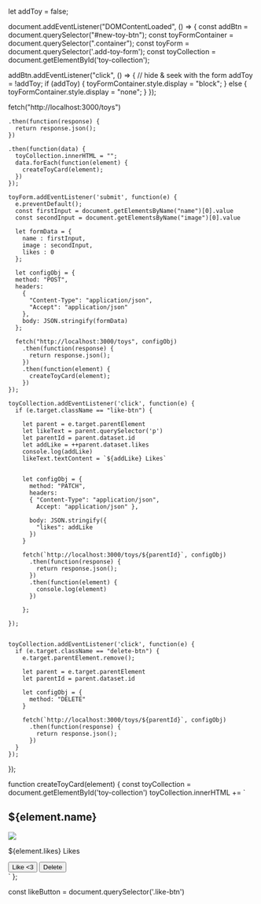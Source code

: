 let addToy = false;

document.addEventListener("DOMContentLoaded", () => {
  const addBtn = document.querySelector("#new-toy-btn");
  const toyFormContainer = document.querySelector(".container");
  const toyForm = document.querySelector('.add-toy-form');
  const toyCollection = document.getElementById('toy-collection');

  addBtn.addEventListener("click", () => {
    // hide & seek with the form
    addToy = !addToy;
    if (addToy) {
      toyFormContainer.style.display = "block";
    } else {
      toyFormContainer.style.display = "none";
    }
  });

  fetch("http://localhost:3000/toys")

    .then(function(response) {
      return response.json();
    })

    .then(function(data) {
      toyCollection.innerHTML = "";
      data.forEach(function(element) {
        createToyCard(element);
      })
    });

    toyForm.addEventListener('submit', function(e) {
      e.preventDefault();
      const firstInput = document.getElementsByName("name")[0].value
      const secondInput = document.getElementsByName("image")[0].value

      let formData = {
        name : firstInput,
        image : secondInput,
        likes : 0
      };

      let configObj = {
      method: "POST",
      headers:
        {
          "Content-Type": "application/json",
          "Accept": "application/json"
        },
        body: JSON.stringify(formData)
      };

      fetch("http://localhost:3000/toys", configObj)
        .then(function(response) {
          return response.json();
        })
        .then(function(element) {
          createToyCard(element);
        })
    });

    toyCollection.addEventListener('click', function(e) {
      if (e.target.className == "like-btn") {

        let parent = e.target.parentElement
        let likeText = parent.querySelector('p')
        let parentId = parent.dataset.id
        let addLike = ++parent.dataset.likes
        console.log(addLike)
        likeText.textContent = `${addLike} Likes`


        let configObj = {
          method: "PATCH",
          headers:
          { "Content-Type": "application/json",
            Accept: "application/json" },

          body: JSON.stringify({
            "likes": addLike
          })
        }

        fetch(`http://localhost:3000/toys/${parentId}`, configObj)
          .then(function(response) {
            return response.json();
          })
          .then(function(element) {
            console.log(element)
          })

        };

    });


    toyCollection.addEventListener('click', function(e) {
      if (e.target.className == "delete-btn") {
        e.target.parentElement.remove();

        let parent = e.target.parentElement
        let parentId = parent.dataset.id

        let configObj = {
          method: "DELETE"
        }

        fetch(`http://localhost:3000/toys/${parentId}`, configObj)
          .then(function(response) {
            return response.json();
          })
      }
    });




});

function createToyCard(element) {
  const toyCollection = document.getElementById('toy-collection')
  toyCollection.innerHTML +=
  `
   <div class="card" data-id=${element.id} data-likes=${element.likes}>
        <h2>${element.name}</h2>
        <img src="${element.image}" class="toy-avatar" />
        <p> ${element.likes} Likes</p>
        <button class="like-btn">Like <3</button>
        <button class="delete-btn">Delete</button>
   </div>
  `
};



const likeButton = document.querySelector('.like-btn')
